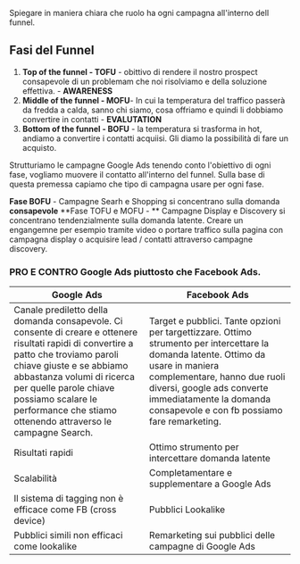 Spiegare in maniera chiara che ruolo ha ogni campagna all'interno dell funnel.
## Fasi del Funnel
1. **Top of the funnel - TOFU** - obittivo di rendere il nostro prospect consapevole di un problemam che noi risolviamo e della soluzione effettiva. - **AWARENESS**
2. **Middle of the funnel - MOFU**- In cui la temperatura del traffico passerà da fredda a calda, sanno chi siamo, cosa offriamo e quindi li dobbiamo convertire in contatti - **EVALUTATION**
3. **Bottom of the funnel - BOFU** - la temperatura si trasforma in hot, andiamo a convertire i contatti acquiisi. Gli diamo la possibilità di fare un acquisto. 

Strutturiamo le campagne Google Ads tenendo conto l'obiettivo di ogni fase, vogliamo muovere il contatto all'interno del funnel. 
Sulla base di questa premessa capiamo che tipo di campagna usare per ogni fase. 

**Fase BOFU** - Campagne Searh e Shopping si concentrano sulla domanda **consapevole**
**Fase TOFU e MOFU - ** Campagne Display e Discovery si concentrano tendenzialmente sulla domanda latente. Creare un engangemne per esempio tramite video o portare traffico sulla pagina con campagna display o acquisire lead / contatti attraverso campagne discovery. 


### PRO E CONTRO Google Ads piuttosto che Facebook Ads.

| Google Ads  | Facebook Ads  |
|---|---|
| Canale prediletto della domanda consapevole. Ci consente di creare e ottenere risultati rapidi di convertire a patto che troviamo paroli chiave giuste e se abbiamo abbastanza volumi di ricerca per quelle parole chiave possiamo scalare le performance che stiamo ottenendo attraverso le campagne Search.   |Target e pubblici. Tante opzioni per targettizzare. Ottimo strumento per intercettare la domanda latente. Ottimo da usare in maniera complementare, hanno due ruoli diversi, google ads converte immediatamente la domanda consapevole e con fb possiamo fare remarketing.   |
| Risultati rapidi  | Ottimo strumento per intercettare domanda latente  |
| Scalabilità  | Completamentare e supplementare a Google Ads  |
| Il sistema di tagging non è efficace come FB (cross device) | Pubblici Lookalike   |
| Pubblici simili non efficaci come lookalike  | Remarketing sui pubblici delle campagne di Google Ads   |